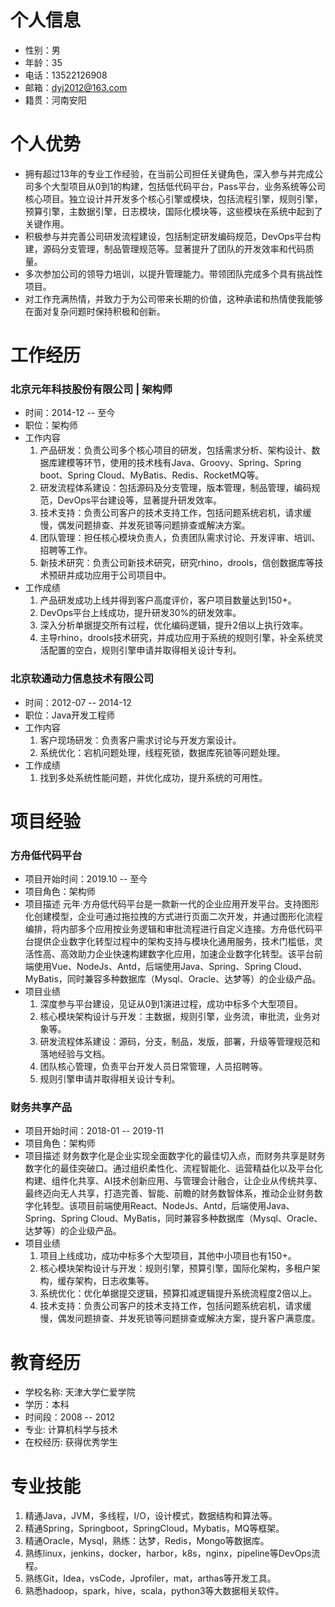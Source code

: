 # 个人信息

- 性别：男
- 年龄：35
- 电话：13522126908
- 邮箱：dyj2012@163.com
- 籍贯：河南安阳

# 个人优势

- 拥有超过13年的专业工作经验，在当前公司担任关键角色，深入参与并完成公司多个大型项目从0到1的构建，包括低代码平台，Pass平台，业务系统等公司核心项目。独立设计并开发多个核心引擎或模块，包括流程引擎，规则引擎，预算引擎，主数据引擎，日志模块，国际化模块等，这些模块在系统中起到了关键作用。
- 积极参与并完善公司研发流程建设，包括制定研发编码规范，DevOps平台构建，源码分支管理，制品管理规范等。显著提升了团队的开发效率和代码质量。
- 多次参加公司的领导力培训，以提升管理能力。带领团队完成多个具有挑战性项目。
- 对工作充满热情，并致力于为公司带来长期的价值，这种承诺和热情使我能够在面对复杂问题时保持积极和创新。

# 工作经历

### 北京元年科技股份有限公司 | 架构师

- 时间：2014-12 -- 至今
- 职位：架构师
- 工作内容
  1. 产品研发：负责公司多个核心项目的研发，包括需求分析、架构设计、数据库建模等环节，使用的技术栈有Java、Groovy、Spring、Spring boot、Spring Cloud、MyBatis、Redis、RocketMQ等。
  2. 研发流程体系建设：包括源码及分支管理，版本管理，制品管理，编码规范，DevOps平台建设等，显著提升研发效率。
  3. 技术支持：负责公司客户的技术支持工作，包括问题系统宕机，请求缓慢，偶发问题排查、并发死锁等问题排查或解决方案。
  4. 团队管理：担任核心模块负责人，负责团队需求讨论、开发评审、培训、招聘等工作。
  5. 新技术研究：负责公司新技术研究，研究rhino，drools，信创数据库等技术预研并成功应用于公司项目中。
- 工作成绩
  1. 产品研发成功上线并得到客户高度评价，客户项目数量达到150+。
  2. DevOps平台上线成功，提升研发30%的研发效率。
  3. 深入分析单据提交所有过程，优化编码逻辑，提升2倍以上执行效率。
  4. 主导rhino，drools技术研究，并成功应用于系统的规则引擎，补全系统灵活配置的空白，规则引擎申请并取得相关设计专利。

### 北京软通动力信息技术有限公司

- 时间：2012-07 -- 2014-12
- 职位：Java开发工程师
- 工作内容
  1. 客户现场研发：负责客户需求讨论与开发方案设计。
  2. 系统优化：宕机问题处理，线程死锁，数据库死锁等问题处理。
- 工作成绩
  1. 找到多处系统性能问题，并优化成功，提升系统的可用性。

# 项目经验

### 方舟低代码平台

- 项目开始时间：2019.10 -- 至今
- 项目角色：架构师
- 项目描述
  元年·方舟低代码平台是一款新一代的企业应用开发平台。支持图形化创建模型，企业可通过拖拉拽的方式进行页面二次开发，并通过图形化流程编排，将内部多个应用按业务逻辑和审批流程进行自定义连接。方舟低代码平台提供企业数字化转型过程中的架构支持与模块化通用服务，技术门槛低，灵活性高、高效助力企业快速构建数字化应用，加速企业数字化转型。该平台前端使用Vue、NodeJs、Antd，后端使用Java、Spring、Spring Cloud、MyBatis，同时兼容多种数据库（Mysql、Oracle、达梦等）的企业级产品。
- 项目业绩
  1. 深度参与平台建设，见证从0到1演进过程，成功中标多个大型项目。
  2. 核心模块架构设计与开发：主数据，规则引擎，业务流，审批流，业务对象等。
  3. 研发流程体系建设：源码，分支，制品，发版，部署，升级等管理规范和落地经验与文档。
  4. 团队核心管理，负责平台开发人员日常管理，人员招聘等。
  5. 规则引擎申请并取得相关设计专利。

### 财务共享产品

- 项目开始时间：2018-01 -- 2019-11
- 项目角色：架构师
- 项目描述
  财务数字化是企业实现全面数字化的最佳切入点，而财务共享是财务数字化的最佳突破口。通过组织柔性化、流程智能化、运营精益化以及平台化构建、组件化共享、AI技术创新应用、与管理会计融合，让企业从传统共享、最终迈向无人共享，打造完善、智能、前瞻的财务数智体系，推动企业财务数字化转型。该项目前端使用React、NodeJs、Antd，后端使用Java、Spring、Spring Cloud、MyBatis，同时兼容多种数据库（Mysql、Oracle、达梦等）的企业级产品。
- 项目业绩
  1. 项目上线成功，成功中标多个大型项目，其他中小项目也有150+。
  2. 核心模块架构设计与开发：规则引擎，预算引擎，国际化架构，多租户架构，缓存架构，日志收集等。
  3. 系统优化：优化单据提交逻辑，预算扣减逻辑提升系统流程度2倍以上。
  4. 技术支持：负责公司客户的技术支持工作，包括问题系统宕机，请求缓慢，偶发问题排查、并发死锁等问题排查或解决方案，提升客户满意度。

# 教育经历

- 学校名称: 天津大学仁爱学院
- 学历：本科
- 时间段：2008 -- 2012
- 专业: 计算机科学与技术
- 在校经历: 获得优秀学生

# 专业技能

1. 精通Java，JVM，多线程，I/O，设计模式，数据结构和算法等。
2. 精通Spring，Springboot，SpringCloud，Mybatis，MQ等框架。
3. 精通Oracle，Mysql，熟练：达梦，Redis，Mongo等数据库。
4. 熟练linux，jenkins，docker，harbor，k8s，nginx，pipeline等DevOps流程。
5. 熟练Git，Idea，vsCode，Jprofiler，mat，arthas等开发工具。
6. 熟悉hadoop，spark，hive，scala，python3等大数据相关软件。

